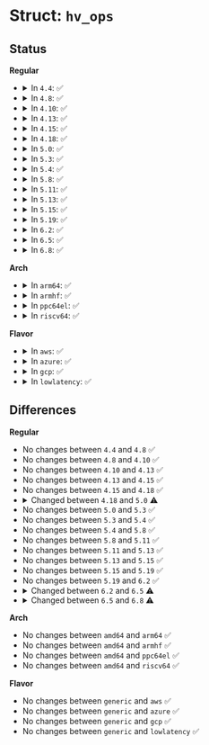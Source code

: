 # Struct: <code>hv_ops</code>

## Status
<b>Regular</b>
<ul>
<li>
<details>
<summary>In <code>4.4</code>: ✅</summary>

```c
struct hv_ops {
    int (*get_chars)(uint32_t, char *, int);
    int (*put_chars)(uint32_t, const char *, int);
    int (*notifier_add)(struct hvc_struct *, int);
    void (*notifier_del)(struct hvc_struct *, int);
    void (*notifier_hangup)(struct hvc_struct *, int);
    int (*tiocmget)(struct hvc_struct *);
    int (*tiocmset)(struct hvc_struct *, unsigned int, unsigned int);
    void (*dtr_rts)(struct hvc_struct *, int);
};
```
</details>
</li>
<li>
<details>
<summary>In <code>4.8</code>: ✅</summary>

```c
struct hv_ops {
    int (*get_chars)(uint32_t, char *, int);
    int (*put_chars)(uint32_t, const char *, int);
    int (*notifier_add)(struct hvc_struct *, int);
    void (*notifier_del)(struct hvc_struct *, int);
    void (*notifier_hangup)(struct hvc_struct *, int);
    int (*tiocmget)(struct hvc_struct *);
    int (*tiocmset)(struct hvc_struct *, unsigned int, unsigned int);
    void (*dtr_rts)(struct hvc_struct *, int);
};
```
</details>
</li>
<li>
<details>
<summary>In <code>4.10</code>: ✅</summary>

```c
struct hv_ops {
    int (*get_chars)(uint32_t, char *, int);
    int (*put_chars)(uint32_t, const char *, int);
    int (*notifier_add)(struct hvc_struct *, int);
    void (*notifier_del)(struct hvc_struct *, int);
    void (*notifier_hangup)(struct hvc_struct *, int);
    int (*tiocmget)(struct hvc_struct *);
    int (*tiocmset)(struct hvc_struct *, unsigned int, unsigned int);
    void (*dtr_rts)(struct hvc_struct *, int);
};
```
</details>
</li>
<li>
<details>
<summary>In <code>4.13</code>: ✅</summary>

```c
struct hv_ops {
    int (*get_chars)(uint32_t, char *, int);
    int (*put_chars)(uint32_t, const char *, int);
    int (*notifier_add)(struct hvc_struct *, int);
    void (*notifier_del)(struct hvc_struct *, int);
    void (*notifier_hangup)(struct hvc_struct *, int);
    int (*tiocmget)(struct hvc_struct *);
    int (*tiocmset)(struct hvc_struct *, unsigned int, unsigned int);
    void (*dtr_rts)(struct hvc_struct *, int);
};
```
</details>
</li>
<li>
<details>
<summary>In <code>4.15</code>: ✅</summary>

```c
struct hv_ops {
    int (*get_chars)(uint32_t, char *, int);
    int (*put_chars)(uint32_t, const char *, int);
    int (*notifier_add)(struct hvc_struct *, int);
    void (*notifier_del)(struct hvc_struct *, int);
    void (*notifier_hangup)(struct hvc_struct *, int);
    int (*tiocmget)(struct hvc_struct *);
    int (*tiocmset)(struct hvc_struct *, unsigned int, unsigned int);
    void (*dtr_rts)(struct hvc_struct *, int);
};
```
</details>
</li>
<li>
<details>
<summary>In <code>4.18</code>: ✅</summary>

```c
struct hv_ops {
    int (*get_chars)(uint32_t, char *, int);
    int (*put_chars)(uint32_t, const char *, int);
    int (*notifier_add)(struct hvc_struct *, int);
    void (*notifier_del)(struct hvc_struct *, int);
    void (*notifier_hangup)(struct hvc_struct *, int);
    int (*tiocmget)(struct hvc_struct *);
    int (*tiocmset)(struct hvc_struct *, unsigned int, unsigned int);
    void (*dtr_rts)(struct hvc_struct *, int);
};
```
</details>
</li>
<li>
<details>
<summary>In <code>5.0</code>: ✅</summary>

```c
struct hv_ops {
    int (*get_chars)(uint32_t, char *, int);
    int (*put_chars)(uint32_t, const char *, int);
    int (*flush)(uint32_t, bool);
    int (*notifier_add)(struct hvc_struct *, int);
    void (*notifier_del)(struct hvc_struct *, int);
    void (*notifier_hangup)(struct hvc_struct *, int);
    int (*tiocmget)(struct hvc_struct *);
    int (*tiocmset)(struct hvc_struct *, unsigned int, unsigned int);
    void (*dtr_rts)(struct hvc_struct *, int);
};
```
</details>
</li>
<li>
<details>
<summary>In <code>5.3</code>: ✅</summary>

```c
struct hv_ops {
    int (*get_chars)(uint32_t, char *, int);
    int (*put_chars)(uint32_t, const char *, int);
    int (*flush)(uint32_t, bool);
    int (*notifier_add)(struct hvc_struct *, int);
    void (*notifier_del)(struct hvc_struct *, int);
    void (*notifier_hangup)(struct hvc_struct *, int);
    int (*tiocmget)(struct hvc_struct *);
    int (*tiocmset)(struct hvc_struct *, unsigned int, unsigned int);
    void (*dtr_rts)(struct hvc_struct *, int);
};
```
</details>
</li>
<li>
<details>
<summary>In <code>5.4</code>: ✅</summary>

```c
struct hv_ops {
    int (*get_chars)(uint32_t, char *, int);
    int (*put_chars)(uint32_t, const char *, int);
    int (*flush)(uint32_t, bool);
    int (*notifier_add)(struct hvc_struct *, int);
    void (*notifier_del)(struct hvc_struct *, int);
    void (*notifier_hangup)(struct hvc_struct *, int);
    int (*tiocmget)(struct hvc_struct *);
    int (*tiocmset)(struct hvc_struct *, unsigned int, unsigned int);
    void (*dtr_rts)(struct hvc_struct *, int);
};
```
</details>
</li>
<li>
<details>
<summary>In <code>5.8</code>: ✅</summary>

```c
struct hv_ops {
    int (*get_chars)(uint32_t, char *, int);
    int (*put_chars)(uint32_t, const char *, int);
    int (*flush)(uint32_t, bool);
    int (*notifier_add)(struct hvc_struct *, int);
    void (*notifier_del)(struct hvc_struct *, int);
    void (*notifier_hangup)(struct hvc_struct *, int);
    int (*tiocmget)(struct hvc_struct *);
    int (*tiocmset)(struct hvc_struct *, unsigned int, unsigned int);
    void (*dtr_rts)(struct hvc_struct *, int);
};
```
</details>
</li>
<li>
<details>
<summary>In <code>5.11</code>: ✅</summary>

```c
struct hv_ops {
    int (*get_chars)(uint32_t, char *, int);
    int (*put_chars)(uint32_t, const char *, int);
    int (*flush)(uint32_t, bool);
    int (*notifier_add)(struct hvc_struct *, int);
    void (*notifier_del)(struct hvc_struct *, int);
    void (*notifier_hangup)(struct hvc_struct *, int);
    int (*tiocmget)(struct hvc_struct *);
    int (*tiocmset)(struct hvc_struct *, unsigned int, unsigned int);
    void (*dtr_rts)(struct hvc_struct *, int);
};
```
</details>
</li>
<li>
<details>
<summary>In <code>5.13</code>: ✅</summary>

```c
struct hv_ops {
    int (*get_chars)(uint32_t, char *, int);
    int (*put_chars)(uint32_t, const char *, int);
    int (*flush)(uint32_t, bool);
    int (*notifier_add)(struct hvc_struct *, int);
    void (*notifier_del)(struct hvc_struct *, int);
    void (*notifier_hangup)(struct hvc_struct *, int);
    int (*tiocmget)(struct hvc_struct *);
    int (*tiocmset)(struct hvc_struct *, unsigned int, unsigned int);
    void (*dtr_rts)(struct hvc_struct *, int);
};
```
</details>
</li>
<li>
<details>
<summary>In <code>5.15</code>: ✅</summary>

```c
struct hv_ops {
    int (*get_chars)(uint32_t, char *, int);
    int (*put_chars)(uint32_t, const char *, int);
    int (*flush)(uint32_t, bool);
    int (*notifier_add)(struct hvc_struct *, int);
    void (*notifier_del)(struct hvc_struct *, int);
    void (*notifier_hangup)(struct hvc_struct *, int);
    int (*tiocmget)(struct hvc_struct *);
    int (*tiocmset)(struct hvc_struct *, unsigned int, unsigned int);
    void (*dtr_rts)(struct hvc_struct *, int);
};
```
</details>
</li>
<li>
<details>
<summary>In <code>5.19</code>: ✅</summary>

```c
struct hv_ops {
    int (*get_chars)(uint32_t, char *, int);
    int (*put_chars)(uint32_t, const char *, int);
    int (*flush)(uint32_t, bool);
    int (*notifier_add)(struct hvc_struct *, int);
    void (*notifier_del)(struct hvc_struct *, int);
    void (*notifier_hangup)(struct hvc_struct *, int);
    int (*tiocmget)(struct hvc_struct *);
    int (*tiocmset)(struct hvc_struct *, unsigned int, unsigned int);
    void (*dtr_rts)(struct hvc_struct *, int);
};
```
</details>
</li>
<li>
<details>
<summary>In <code>6.2</code>: ✅</summary>

```c
struct hv_ops {
    int (*get_chars)(uint32_t, char *, int);
    int (*put_chars)(uint32_t, const char *, int);
    int (*flush)(uint32_t, bool);
    int (*notifier_add)(struct hvc_struct *, int);
    void (*notifier_del)(struct hvc_struct *, int);
    void (*notifier_hangup)(struct hvc_struct *, int);
    int (*tiocmget)(struct hvc_struct *);
    int (*tiocmset)(struct hvc_struct *, unsigned int, unsigned int);
    void (*dtr_rts)(struct hvc_struct *, int);
};
```
</details>
</li>
<li>
<details>
<summary>In <code>6.5</code>: ✅</summary>

```c
struct hv_ops {
    int (*get_chars)(uint32_t, char *, int);
    int (*put_chars)(uint32_t, const char *, int);
    int (*flush)(uint32_t, bool);
    int (*notifier_add)(struct hvc_struct *, int);
    void (*notifier_del)(struct hvc_struct *, int);
    void (*notifier_hangup)(struct hvc_struct *, int);
    int (*tiocmget)(struct hvc_struct *);
    int (*tiocmset)(struct hvc_struct *, unsigned int, unsigned int);
    void (*dtr_rts)(struct hvc_struct *, bool);
};
```
</details>
</li>
<li>
<details>
<summary>In <code>6.8</code>: ✅</summary>

```c
struct hv_ops {
    ssize_t (*get_chars)(uint32_t, u8 *, size_t);
    ssize_t (*put_chars)(uint32_t, const u8 *, size_t);
    int (*flush)(uint32_t, bool);
    int (*notifier_add)(struct hvc_struct *, int);
    void (*notifier_del)(struct hvc_struct *, int);
    void (*notifier_hangup)(struct hvc_struct *, int);
    int (*tiocmget)(struct hvc_struct *);
    int (*tiocmset)(struct hvc_struct *, unsigned int, unsigned int);
    void (*dtr_rts)(struct hvc_struct *, bool);
};
```
</details>
</li>
</ul>
<b>Arch</b>
<ul>
<li>
<details>
<summary>In <code>arm64</code>: ✅</summary>

```c
struct hv_ops {
    int (*get_chars)(uint32_t, char *, int);
    int (*put_chars)(uint32_t, const char *, int);
    int (*flush)(uint32_t, bool);
    int (*notifier_add)(struct hvc_struct *, int);
    void (*notifier_del)(struct hvc_struct *, int);
    void (*notifier_hangup)(struct hvc_struct *, int);
    int (*tiocmget)(struct hvc_struct *);
    int (*tiocmset)(struct hvc_struct *, unsigned int, unsigned int);
    void (*dtr_rts)(struct hvc_struct *, int);
};
```
</details>
</li>
<li>
<details>
<summary>In <code>armhf</code>: ✅</summary>

```c
struct hv_ops {
    int (*get_chars)(uint32_t, char *, int);
    int (*put_chars)(uint32_t, const char *, int);
    int (*flush)(uint32_t, bool);
    int (*notifier_add)(struct hvc_struct *, int);
    void (*notifier_del)(struct hvc_struct *, int);
    void (*notifier_hangup)(struct hvc_struct *, int);
    int (*tiocmget)(struct hvc_struct *);
    int (*tiocmset)(struct hvc_struct *, unsigned int, unsigned int);
    void (*dtr_rts)(struct hvc_struct *, int);
};
```
</details>
</li>
<li>
<details>
<summary>In <code>ppc64el</code>: ✅</summary>

```c
struct hv_ops {
    int (*get_chars)(uint32_t, char *, int);
    int (*put_chars)(uint32_t, const char *, int);
    int (*flush)(uint32_t, bool);
    int (*notifier_add)(struct hvc_struct *, int);
    void (*notifier_del)(struct hvc_struct *, int);
    void (*notifier_hangup)(struct hvc_struct *, int);
    int (*tiocmget)(struct hvc_struct *);
    int (*tiocmset)(struct hvc_struct *, unsigned int, unsigned int);
    void (*dtr_rts)(struct hvc_struct *, int);
};
```
</details>
</li>
<li>
<details>
<summary>In <code>riscv64</code>: ✅</summary>

```c
struct hv_ops {
    int (*get_chars)(uint32_t, char *, int);
    int (*put_chars)(uint32_t, const char *, int);
    int (*flush)(uint32_t, bool);
    int (*notifier_add)(struct hvc_struct *, int);
    void (*notifier_del)(struct hvc_struct *, int);
    void (*notifier_hangup)(struct hvc_struct *, int);
    int (*tiocmget)(struct hvc_struct *);
    int (*tiocmset)(struct hvc_struct *, unsigned int, unsigned int);
    void (*dtr_rts)(struct hvc_struct *, int);
};
```
</details>
</li>
</ul>
<b>Flavor</b>
<ul>
<li>
<details>
<summary>In <code>aws</code>: ✅</summary>

```c
struct hv_ops {
    int (*get_chars)(uint32_t, char *, int);
    int (*put_chars)(uint32_t, const char *, int);
    int (*flush)(uint32_t, bool);
    int (*notifier_add)(struct hvc_struct *, int);
    void (*notifier_del)(struct hvc_struct *, int);
    void (*notifier_hangup)(struct hvc_struct *, int);
    int (*tiocmget)(struct hvc_struct *);
    int (*tiocmset)(struct hvc_struct *, unsigned int, unsigned int);
    void (*dtr_rts)(struct hvc_struct *, int);
};
```
</details>
</li>
<li>
<details>
<summary>In <code>azure</code>: ✅</summary>

```c
struct hv_ops {
    int (*get_chars)(uint32_t, char *, int);
    int (*put_chars)(uint32_t, const char *, int);
    int (*flush)(uint32_t, bool);
    int (*notifier_add)(struct hvc_struct *, int);
    void (*notifier_del)(struct hvc_struct *, int);
    void (*notifier_hangup)(struct hvc_struct *, int);
    int (*tiocmget)(struct hvc_struct *);
    int (*tiocmset)(struct hvc_struct *, unsigned int, unsigned int);
    void (*dtr_rts)(struct hvc_struct *, int);
};
```
</details>
</li>
<li>
<details>
<summary>In <code>gcp</code>: ✅</summary>

```c
struct hv_ops {
    int (*get_chars)(uint32_t, char *, int);
    int (*put_chars)(uint32_t, const char *, int);
    int (*flush)(uint32_t, bool);
    int (*notifier_add)(struct hvc_struct *, int);
    void (*notifier_del)(struct hvc_struct *, int);
    void (*notifier_hangup)(struct hvc_struct *, int);
    int (*tiocmget)(struct hvc_struct *);
    int (*tiocmset)(struct hvc_struct *, unsigned int, unsigned int);
    void (*dtr_rts)(struct hvc_struct *, int);
};
```
</details>
</li>
<li>
<details>
<summary>In <code>lowlatency</code>: ✅</summary>

```c
struct hv_ops {
    int (*get_chars)(uint32_t, char *, int);
    int (*put_chars)(uint32_t, const char *, int);
    int (*flush)(uint32_t, bool);
    int (*notifier_add)(struct hvc_struct *, int);
    void (*notifier_del)(struct hvc_struct *, int);
    void (*notifier_hangup)(struct hvc_struct *, int);
    int (*tiocmget)(struct hvc_struct *);
    int (*tiocmset)(struct hvc_struct *, unsigned int, unsigned int);
    void (*dtr_rts)(struct hvc_struct *, int);
};
```
</details>
</li>
</ul>

## Differences
<b>Regular</b>
<ul>
<li>
No changes between <code>4.4</code> and <code>4.8</code> ✅
</li>
<li>
No changes between <code>4.8</code> and <code>4.10</code> ✅
</li>
<li>
No changes between <code>4.10</code> and <code>4.13</code> ✅
</li>
<li>
No changes between <code>4.13</code> and <code>4.15</code> ✅
</li>
<li>
No changes between <code>4.15</code> and <code>4.18</code> ✅
</li>
<li>
<details>
<summary>Changed between <code>4.18</code> and <code>5.0</code> ⚠️</summary>
<ul>
<li>
<b>Field added. </b>
<code>int (*flush)(uint32_t, bool)</code>
</li>
</ul>
</details>
</li>
<li>
No changes between <code>5.0</code> and <code>5.3</code> ✅
</li>
<li>
No changes between <code>5.3</code> and <code>5.4</code> ✅
</li>
<li>
No changes between <code>5.4</code> and <code>5.8</code> ✅
</li>
<li>
No changes between <code>5.8</code> and <code>5.11</code> ✅
</li>
<li>
No changes between <code>5.11</code> and <code>5.13</code> ✅
</li>
<li>
No changes between <code>5.13</code> and <code>5.15</code> ✅
</li>
<li>
No changes between <code>5.15</code> and <code>5.19</code> ✅
</li>
<li>
No changes between <code>5.19</code> and <code>6.2</code> ✅
</li>
<li>
<details>
<summary>Changed between <code>6.2</code> and <code>6.5</code> ⚠️</summary>
<ul>
<li>
<b>Field type changed. </b>
<code>void (*dtr_rts)(struct hvc_struct *, int)</code> ➡️ <code>void (*dtr_rts)(struct hvc_struct *, bool)</code>
</li>
</ul>
</details>
</li>
<li>
<details>
<summary>Changed between <code>6.5</code> and <code>6.8</code> ⚠️</summary>
<ul>
<li>
<b>Field type changed. </b>
<code>int (*get_chars)(uint32_t, char *, int)</code> ➡️ <code>ssize_t (*get_chars)(uint32_t, u8 *, size_t)</code>
</li>
<li>
<b>Field type changed. </b>
<code>int (*put_chars)(uint32_t, const char *, int)</code> ➡️ <code>ssize_t (*put_chars)(uint32_t, const u8 *, size_t)</code>
</li>
</ul>
</details>
</li>
</ul>
<b>Arch</b>
<ul>
<li>
No changes between <code>amd64</code> and <code>arm64</code> ✅
</li>
<li>
No changes between <code>amd64</code> and <code>armhf</code> ✅
</li>
<li>
No changes between <code>amd64</code> and <code>ppc64el</code> ✅
</li>
<li>
No changes between <code>amd64</code> and <code>riscv64</code> ✅
</li>
</ul>
<b>Flavor</b>
<ul>
<li>
No changes between <code>generic</code> and <code>aws</code> ✅
</li>
<li>
No changes between <code>generic</code> and <code>azure</code> ✅
</li>
<li>
No changes between <code>generic</code> and <code>gcp</code> ✅
</li>
<li>
No changes between <code>generic</code> and <code>lowlatency</code> ✅
</li>
</ul>
